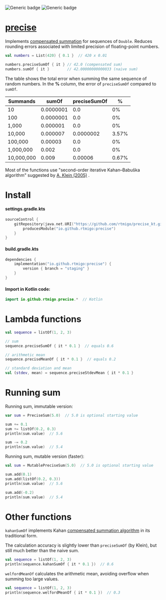![Generic badge](https://img.shields.io/badge/maturity-draft-red.svg)
![Generic badge](https://img.shields.io/badge/JVM-8-blue.svg)

# [precise](https://github.com/rtmigo/precise_kt#readme)

Implements [compensated summation](https://en.wikipedia.org/wiki/Kahan_summation_algorithm)
for sequences of `Double`. Reduces rounding errors associated with limited
precision of floating-point numbers.

```kotlin
val numbers = List(420) { 0.1 }  // 420 x 0.01

numbers.preciseSumOf { it } // 42.0 (compensated sum)
numbers.sumOf { it }        // 42.00000000000033 (naive sum)
```

The table shows the total error when summing the same sequence of random
numbers. In the **%** column, the error of `preciseSumOf` compared to `sumOf`.

| Summands   | sumOf     | preciseSumOf | %     |
|------------|-----------|--------------|-------|
| 10         | 0.0000001 | 0.0          | 0%    |
| 100        | 0.0000001 | 0.0          | 0%    |
| 1,000      | 0.000001  | 0.0          | 0%    |
| 10,000     | 0.000007  | 0.0000002    | 3.57% |
| 100,000    | 0.00003   | 0.0          | 0%    |
| 1,000,000  | 0.002     | 0.0          | 0%    |
| 10,000,000 | 0.009     | 0.00006      | 0.67% |

Most of the functions use "second-order iterative Kahan–Babuška algorithm"
suggested
by [А. Klein (2005)](https://citeseerx.ist.psu.edu/viewdoc/download?doi=10.1.1.582.288&rep=rep1&type=pdf)
.

# Install

#### settings.gradle.kts

```kotlin
sourceControl {
    gitRepository(java.net.URI("https://github.com/rtmigo/precise_kt.git")) {
        producesModule("io.github.rtmigo:precise")
    }
}
```

#### build.gradle.kts

```kotlin
dependencies {
    implementation("io.github.rtmigo:precise") {
        version { branch = "staging" }
    }
}
```

#### Import in Kotlin code:

```kotlin
import io.github.rtmigo.precise.*  // Kotlin
```

# Lambda functions

```kotlin
val sequence = listOf(1, 2, 3)

// sum
sequence.preciseSumOf { it * 0.1 }  // equals 0.6

// arithmetic mean
sequence.preciseMeanOf { it * 0.1 }  // equals 0.2

// standard deviation and mean
val (stdev, mean) = sequence.preciseStdevMean { it * 0.1 }
```

# Running sum

Running sum, immutable version:

```kotlin
var sum = PreciseSum(5.0)  // 5.0 is optional starting value

sum += 0.1
sum += listOf(0.2, 0.3)
println(sum.value)  // 5.6

sum -= 0.2
println(sum.value)  // 5.4
```

Running sum, mutable version (faster):

```kotlin
val sum = MutablePreciseSum(5.0)  // 5.0 is optional starting value

sum.add(0.1)
sum.add(listOf(0.2, 0.3))
println(sum.value)  // 5.6

sum.add(-0.2)
println(sum.value)  // 5.4
```

# Other functions

`kahanSumOf` implements
Kahan [compensated summation algorithm](https://en.wikipedia.org/wiki/Kahan_summation_algorithm)
in its traditional form.

The calculation accuracy is slightly lower than `preciseSumOf` (by Klein), but
still much better than the naive sum.

```kotlin
val sequence = listOf(1, 2, 3)
println(sequence.kahanSumOf { it * 0.1 })  // 0.6
```

`welfordMeanOf` calculates the arithmetic mean, avoiding overflow when summing
too large values.

```kotlin
val sequence = listOf(1, 2, 3)
println(sequence.welfordMeanOf { it * 0.1 })  // 0.3
```

